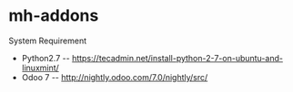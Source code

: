 # mh-addons

System Requirement

* Python2.7 -- https://tecadmin.net/install-python-2-7-on-ubuntu-and-linuxmint/
* Odoo 7 -- http://nightly.odoo.com/7.0/nightly/src/
